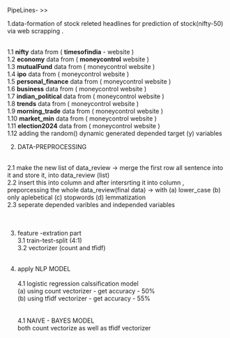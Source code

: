 PipeLines- >>

1.data-formation of stock releted headlines for prediction of stock(nifty-50) via web scrapping .
<br> <br>

  1.1  **nifty** data from (  **timesofindia** - website )<br>
  1.2  **economy** data from ( **moneycontrol** website )<br>
  1.3  **mutualFund** data from ( moneycontrol website )<br>
  1.4  **ipo** data from ( moneycontrol website )<br>
  1.5  **personal_finance** data from ( moneycontrol website )<br>
  1.6  **business** data from ( moneycontrol website )<br>
  1.7  **indian_political** data from ( moneycontrol website )<br>
  1.8  **trends** data from ( moneycontrol website )<br>
  1.9  **morning_trade** data from ( moneycontrol website )<br>
  1.10 **market_min** data from ( moneycontrol website )<br>
  1.11 **election2024** data from ( moneycontrol website )<br>
  1.12  adding the random() dynamic generated depended target (y) variables 

2. DATA-PREPROCESSING  <br><br>
  
  2.1  make the new list of data_review -> merge the first row all sentence into it and store it, into data_review (list)
  <br>
  2.2 insert this into column and after intersrting it into column , preporcessing the whole data_review(final data) -> with (a) lower_case (b) only aplebetical (c) stopwords (d) lemmatization
  <br>
  2.3 seperate depended varibles and independed variables 
  <br><br> <br>

 
3. feature -extration part
   <br>
   3.1 train-test-split (4:1)  <br>
   3.2 vectorizer (count and tfidf) <br><br>

4. apply NLP MODEL <br><br>
   4.1 logistic regression calssification model<br>
       (a) using count vectorizer - get accuracy - 50%<br>
       (b) using tfidf vectorizer - get accuracy - 55%<br>
       <br> <br>
   4.1 NAIVE - BAYES  MODEL<br>
        both count vectorize as well as tfidf vectorizer

   

  
  
  
   
   
  
  
